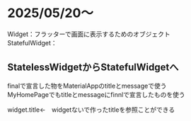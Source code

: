 # 2025/05/20～

Widget：フラッターで画面に表示するためのオブジェクト  
StatefulWidget：  

## StatelessWidgetからStatefulWidgetへ  
finalで宣言した物をMaterialAppのtitleとmessageで使う  
MyHomePageでもtitleとmessageにfinnlで宣言したものを使う


widget.title←　widgetないで作ったtitleを参照ことができる